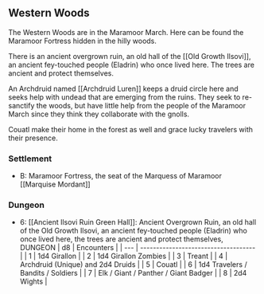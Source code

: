 ## Western Woods
The Western Woods are in the Maramoor March. Here can be found the Maramoor Fortress hidden in the hilly woods. 

There is an ancient overgrown ruin, an old hall of the [[Old Growth Ilsovi]], an ancient fey-touched people (Eladrin) who once lived here. The trees are ancient and protect themselves. 

An Archdruid named [[Archdruid Luren]] keeps a druid circle here and seeks help with undead that are emerging from the ruins. They seek to re-sanctify the woods, but have little help from the people of the Maramoor March since they think they collaborate with the gnolls. 

Couatl make their home in the forest as well and grace lucky travelers with their presence. 

### Settlement
- B: Maramoor Fortress, the seat of the Marquess of Maramoor [[Marquise Mordant]]
### Dungeon
- 6: [[Ancient Ilsovi Ruin Green Hall]]: Ancient Overgrown Ruin, an old hall of the Old Growth Ilsovi, an ancient fey-touched people (Eladrin) who once lived here, the trees are ancient and protect themselves, DUNGEON
| d8  | Encounters                           |
| --- | ------------------------------------ |
| 1   | 1d4 Girallon                         |
| 2   | 1d4 Girallon Zombies                 |
| 3   | Treant                               |
| 4   | Archdruid (Unique) and 2d4 Druids    |
| 5   | Couatl                               |
| 6   | 1d4 Travelers / Bandits / Soldiers   |
| 7   | Elk / Giant / Panther / Giant Badger |
| 8   | 2d4 Wights                           |